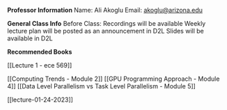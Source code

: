 **Professor Information**
Name: Ali Akoglu
Email: akoglu@arizona.edu

**General Class Info**
Before Class:
	Recordings will be available
	Weekly lecture plan will be posted as an announcement in D2L
	Slides will be available in D2L

**Recommended Books**



[[Lecture 1 - ece 569]]

[[Computing Trends - Module 2]]
[[GPU Programming Approach - Module 4]]
[[Data Level Parallelism vs Task Level Parallelism - Module 5]]

[[lecture-01-24-2023]]

